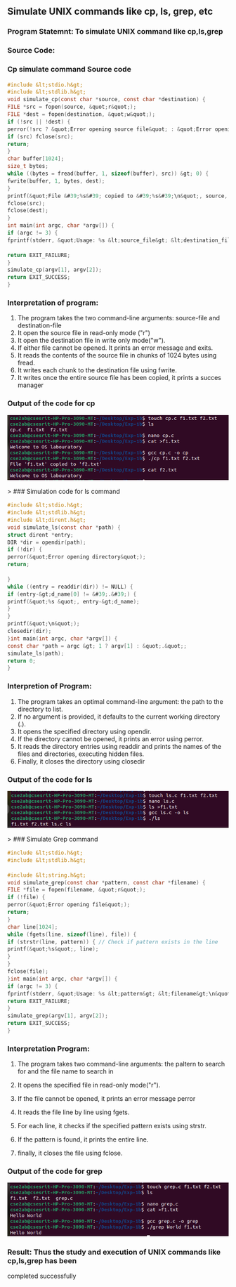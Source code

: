 ## Simulate UNIX commands like cp, ls, grep, etc
### Program Statemnt: To simulate UNIX command like cp,ls,grep
### Source Code:
### Cp simulate command Source code
```c
#include &lt;stdio.h&gt;
#include &lt;stdlib.h&gt;
void simulate_cp(const char *source, const char *destination) {
FILE *src = fopen(source, &quot;r&quot;);
FILE *dest = fopen(destination, &quot;w&quot;);
if (!src || !dest) {
perror(!src ? &quot;Error opening source file&quot; : &quot;Error opening destination file&quot;);
if (src) fclose(src);
return;
}
char buffer[1024];
size_t bytes;
while ((bytes = fread(buffer, 1, sizeof(buffer), src)) &gt; 0) {
fwrite(buffer, 1, bytes, dest);
}
printf(&quot;File &#39;%s&#39; copied to &#39;%s&#39;\n&quot;, source, destination);
fclose(src);
fclose(dest);
}
int main(int argc, char *argv[]) {
if (argc != 3) {
fprintf(stderr, &quot;Usage: %s &lt;source_file&gt; &lt;destination_file&gt;\n&quot;, argv[0]);

return EXIT_FAILURE;
}
simulate_cp(argv[1], argv[2]);
return EXIT_SUCCESS;
}
```
### Interpretation of program:
1) The program takes the two command-line arguments: source-file and destination-file
2) It open the source file in read-only mode (&quot;r&quot;)
3) It open the destination file in write only mode(&quot;w&quot;).
4) If either file cannot be opened. It prints an error message and exits.
5) It reads the contents of the source file in chunks of 1024 bytes using fread.
6) It writes each chunk to the destination file using fwrite.
7) It writes once the entire source file has been copied, it prints a succes manager

### Output of the code for cp
![ Program output in console](cp.png)

&gt; ### Simulation code for ls command
```c
#include &lt;stdio.h&gt;
#include &lt;stdlib.h&gt;
#include &lt;dirent.h&gt;
void simulate_ls(const char *path) {
struct dirent *entry;
DIR *dir = opendir(path);
if (!dir) {
perror(&quot;Error opening directory&quot;);
return;

}
while ((entry = readdir(dir)) != NULL) {
if (entry-&gt;d_name[0] != &#39;.&#39;) {
printf(&quot;%s &quot;, entry-&gt;d_name);
}
}
printf(&quot;\n&quot;);
closedir(dir);
}int main(int argc, char *argv[]) {
const char *path = argc &gt; 1 ? argv[1] : &quot;.&quot;;
simulate_ls(path);
return 0;
}
```
### Interpretion of Program:
1. The program takes an optimal command-line argument: the path to the directory to list.
2. If no argument is provided, it defaults to the current working directory (.).
3. It opens the specified directory using opendir.
4. If the directory cannot be opened, it prints an error using perror.
5. It reads the directory entries using readdir and prints the names of the files and
directories, executing hidden files.
6. Finally, it closes the directory using closedir

### Output of the code for ls
![ Program output in console](ls.png)

&gt; ### Simulate Grep command
```c
#include &lt;stdio.h&gt;
#include &lt;stdlib.h&gt;

#include &lt;string.h&gt;
void simulate_grep(const char *pattern, const char *filename) {
FILE *file = fopen(filename, &quot;r&quot;);
if (!file) {
perror(&quot;Error opening file&quot;);
return;
}
char line[1024];
while (fgets(line, sizeof(line), file)) {
if (strstr(line, pattern)) { // Check if pattern exists in the line
printf(&quot;%s&quot;, line);
}
}
fclose(file);
}int main(int argc, char *argv[]) {
if (argc != 3) {
fprintf(stderr, &quot;Usage: %s &lt;pattern&gt; &lt;filename&gt;\n&quot;, argv[0]);
return EXIT_FAILURE;
}
simulate_grep(argv[1], argv[2]);
return EXIT_SUCCESS;
}
```
### Interpretation Program:
1. The program takes two command-line arguments: the paltern to search for and the file
name to search in
2. It opens the specified file in read-only mode(&quot;r&quot;).
3. If the file cannot be opened, it prints an error message perror
4. It reads the file line by line using fgets.
5. For each line, it checks if the specified pattern exists using strstr.

6. If the pattern is found, it prints the entire line.
7. finally, it closes the file using fclose.

### Output of the code for grep
![ Program output in console](grep.png)

### Result: Thus the study and execution of UNIX commands like cp,ls,grep has been
completed successfully

